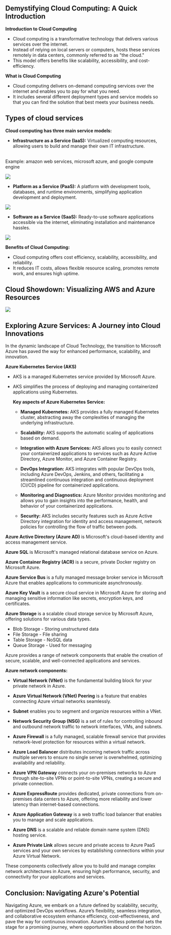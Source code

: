 ## **Demystifying Cloud Computing: A Quick Introduction**

**Introduction to Cloud Computing**
- Cloud computing is a transformative technology that delivers various services over the internet. 
- Instead of relying on local servers or computers, hosts these services remotely in data centers, commonly referred to as "the cloud."    
- This model offers benefits like scalability, accessibility, and cost-efficiency. 

**What is Cloud Computing** 
- Cloud computing delivers on-demand computing services over the internet and enables you to pay for what you need. 
- It includes several different deployment types and service models so that you can find the solution that best meets your business needs. 


## **Types of cloud services**
**Cloud computing has three main service models:** 

- **Infrastructure as a Service (IaaS):** Virtualized computing resources, allowing users to build and manage their own IT infrastructure.
<br>
    Example: amazon web services, microsoft azure, and google compute engine

![](/assets/cloud-iaas.png)

- **Platform as a Service (PaaS):** A platform with development tools, databases, and runtime environments, simplifying application development and deployment.

![](/assets/cloud-paas.png)

- **Software as a Service (SaaS):** Ready-to-use software applications accessible via the internet, eliminating installation and maintenance hassles.

![](/assets/cloud-saas.png)


**Benefits of Cloud Computing:**
  - Cloud computing offers cost efficiency, scalability, accessibility, and reliability. 
  - It reduces IT costs, allows flexible resource scaling, promotes remote work, and ensures high uptime. 


## **Cloud Showdown: Visualizing AWS and Azure Resources**

![](/assets/aws-azure.png)

## **Exploring Azure Services: A Journey into Cloud Innovations**

In the dynamic landscape of Cloud Technology, the transition to Microsoft Azure has paved the way for enhanced performance, scalability, and innovation. 

**Azure Kubernetes Service (AKS)** 
-   AKS is a managed Kubernetes service provided by Microsoft Azure. 
-   AKS simplifies the process of deploying and managing containerized applications using Kubernetes. 

    **Key aspects of Azure Kubernetes Service:** 

    - **Managed Kubernetes:** 
        AKS provides a fully managed Kubernetes cluster, abstracting away the complexities of managing the underlying infrastructure. 

    - **Scalability:**
        AKS supports the automatic scaling of applications based on demand. 

    - **Integration with Azure Services:** 
        AKS allows you to easily connect your containerized applications to services such as Azure Active Directory, Azure Monitor, and Azure Container Registry. 

    - **DevOps Integration:** 
        AKS integrates with popular DevOps tools, including Azure DevOps, Jenkins, and others, facilitating a streamlined continuous integration and continuous deployment (CI/CD) pipeline for containerized applications. 

    - **Monitoring and Diagnostics:** 
        Azure Monitor provides monitoring and allows you to gain insights into the performance, health, and behavior of your containerized applications. 

    - **Security:**
        AKS includes security features such as Azure Active Directory integration for identity and access management, network policies for controlling the flow of traffic between pods.


**Azure Active Directory (Azure AD)** is Microsoft's cloud-based identity and access management service. 
 
**Azure SQL** is Microsoft's managed relational database service on Azure.

**Azure Container Registry (ACR)** is a secure, private Docker registry on Microsoft Azure. 

**Azure Service Bus** is a fully managed message broker service in Microsoft Azure that enables applications to communicate asynchronously. 

**Azure Key Vault** is a secure cloud service in Microsoft Azure for storing and managing sensitive information like secrets, encryption keys, and certificates. 
 
**Azure Storage** is a scalable cloud storage service by Microsoft Azure, offering solutions for various data types.
 
- Blob Storage - Storing unstructured data 
- File Storage - File sharing 
- Table Storage - NoSQL data 
- Queue Storage - Used for messaging


Azure provides a range of network components that enable the creation of secure, scalable, and well-connected applications and services.

**Azure network components:** 

- **Virtual Network (VNet)** is the fundamental building block for your private network in Azure. 

- **Azure Virtual Network (VNet) Peering** is a feature that enables connecting Azure virtual networks seamlessly. 

- **Subnet** enables you to segment and organize resources within a VNet. 

- **Network Security Group (NSG)** is a set of rules for controlling inbound and outbound network traffic to network interfaces, VMs, and subnets. 


- **Azure Firewall** is a fully managed, scalable firewall service that provides network-level protection for resources within a virtual network. 

- **Azure Load Balancer** distributes incoming network traffic across multiple servers to ensure no single server is overwhelmed, optimizing availability and reliability. 

- **Azure VPN Gateway** connects your on-premises networks to Azure through site-to-site VPNs or point-to-site VPNs, creating a secure and private connection. 

- **Azure ExpressRoute** provides dedicated, private connections from on-premises data centers to Azure, offering more reliability and lower latency than internet-based connections.

- **Azure Application Gateway** is a web traffic load balancer that enables you to manage and scale applications. 

- **Azure DNS** is a scalable and reliable domain name system (DNS) hosting service. 

- **Azure Private Link** allows secure and private access to Azure PaaS services and your own services by establishing connections within your Azure Virtual Network. 


These components collectively allow you to build and manage complex network architectures in Azure, ensuring high performance, security, and connectivity for your applications and services. 


## **Conclusion: Navigating Azure's Potential**

Navigating Azure, we embark on a future defined by scalability, security, and optimized DevOps workflows. Azure’s flexibility, seamless integration, and collaborative ecosystem enhance efficiency, cost-effectiveness, and pave the way for continuous innovation. Azure’s limitless potential sets the stage for a promising journey, where opportunities abound on the horizon.
